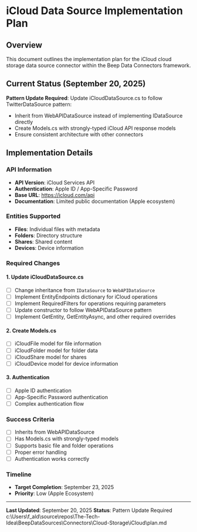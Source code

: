 # iCloud Data Source Implementation Plan

## Overview
This document outlines the implementation plan for the iCloud cloud storage data source connector within the Beep Data Connectors framework.

## Current Status (September 20, 2025)
**Pattern Update Required**: Update iCloudDataSource.cs to follow TwitterDataSource pattern:
- Inherit from WebAPIDataSource instead of implementing IDataSource directly
- Create Models.cs with strongly-typed iCloud API response models
- Ensure consistent architecture with other connectors

## Implementation Details

### API Information
- **API Version**: iCloud Services API
- **Authentication**: Apple ID / App-Specific Password
- **Base URL**: https://icloud.com/api
- **Documentation**: Limited public documentation (Apple ecosystem)

### Entities Supported
- **Files**: Individual files with metadata
- **Folders**: Directory structure
- **Shares**: Shared content
- **Devices**: Device information

### Required Changes

#### 1. Update iCloudDataSource.cs
- [ ] Change inheritance from `IDataSource` to `WebAPIDataSource`
- [ ] Implement EntityEndpoints dictionary for iCloud operations
- [ ] Implement RequiredFilters for operations requiring parameters
- [ ] Update constructor to follow WebAPIDataSource pattern
- [ ] Implement GetEntity, GetEntityAsync, and other required overrides

#### 2. Create Models.cs
- [ ] iCloudFile model for file information
- [ ] iCloudFolder model for folder data
- [ ] iCloudShare model for shares
- [ ] iCloudDevice model for device information

#### 3. Authentication
- [ ] Apple ID authentication
- [ ] App-Specific Password authentication
- [ ] Complex authentication flow

### Success Criteria
- [ ] Inherits from WebAPIDataSource
- [ ] Has Models.cs with strongly-typed models
- [ ] Supports basic file and folder operations
- [ ] Proper error handling
- [ ] Authentication works correctly

### Timeline
- **Target Completion**: September 23, 2025
- **Priority**: Low (Apple Ecosystem)

---

**Last Updated**: September 20, 2025
**Status**: Pattern Update Required</content>
<parameter name="filePath">c:\Users\f_ald\source\repos\The-Tech-Idea\BeepDataSources\Connectors\Cloud-Storage\iCloud\plan.md